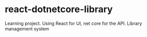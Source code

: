 # react-dotnetcore-library
Learning project. Using React for UI, net core for the API. Library management system

